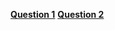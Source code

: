 [**Question 1**](https://www.codechef.com/problems/LAPIN)
[**Question 2**](https://leetcode.com/problems/next-permutation/)
